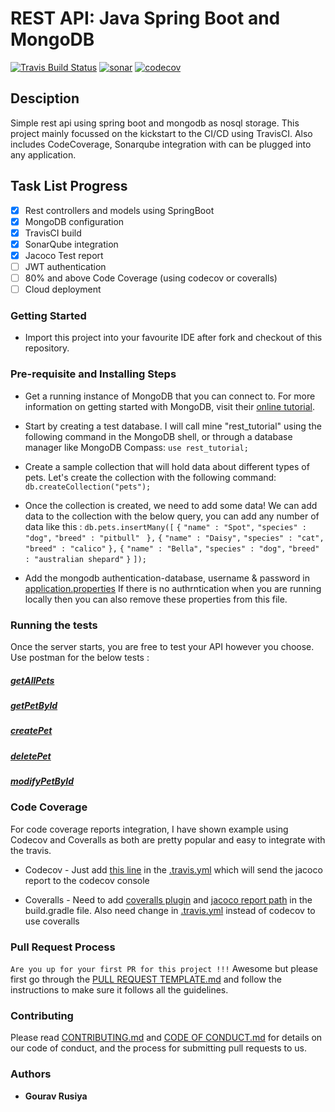 # REST API: Java Spring Boot and MongoDB
[![Travis Build Status](https://travis-ci.org/GouravRusiya30/SpringBootRestAPI.svg?branch=master)](https://travis-ci.org/GouravRusiya30/SpringBootRestAPI)
[![sonar](https://sonarcloud.io/api/project_badges/measure?project=GouravRusiya30_SpringBootRestAPI&metric=alert_status)](https://sonarcloud.io/dashboard?id=GouravRusiya30_SpringBootRestAPI)
[![codecov](https://codecov.io/gh/GouravRusiya30/SpringBootRestAPI/branch/master/graph/badge.svg)](https://codecov.io/gh/GouravRusiya30/SpringBootRestAPI)

## Desciption
Simple rest api using spring boot and mongodb as nosql storage. 
This project mainly focussed on the kickstart to the CI/CD using TravisCI. Also includes CodeCoverage, Sonarqube integration with can be plugged into any application.

## Task List Progress
- [X] Rest controllers and models using SpringBoot
- [X] MongoDB configuration
- [X] TravisCI build
- [X] SonarQube integration 
- [X] Jacoco Test report
- [ ] JWT authentication
- [ ] 80% and above Code Coverage (using codecov or coveralls)
- [ ] Cloud deployment

### Getting Started
* Import this project into your favourite IDE after fork and checkout of this repository.

### Pre-requisite and Installing Steps

* Get a running instance of MongoDB that you can connect to. 
For more information on getting started with MongoDB, visit their [online tutorial](https://docs.mongodb.com/manual/).
* Start by creating a test database. I will call mine "rest_tutorial" using the following command in the MongoDB shell, or through a database manager like MongoDB Compass:
```use rest_tutorial;```

* Create a sample collection that will hold data about different types of pets. Let's create the collection with the following command:
```db.createCollection("pets");```

* Once the collection is created, we need to add some data! 
We can add data to the collection with the below query, you can add any number of data like this :
```db.pets.insertMany([```
  ```{```
    ```"name" : "Spot",```
    ```"species" : "dog",```
    ```"breed" : "pitbull"```
 ``` },```
  ```{```
    ```"name" : "Daisy",```
    ```"species" : "cat",```
    ```"breed" : "calico"```
  ```},```
  ```{```
    ```"name" : "Bella",```
    ```"species" : "dog",```
    ```"breed" : "australian shepard"```
  ```}```
```]);```

* Add the mongodb authentication-database, username & password in [application.properties](https://github.com/GouravRusiya30/SpringBootRestAPI/blob/master/src/main/resources/application.properties)
If there is no authrntication when you are running locally then you can also remove these properties from this file.


### Running the tests
Once the server starts, you are free to test your API however you choose.
Use postman for the below tests :
##### [getAllPets](https://github.com/GouravRusiya30/SpringBootRestAPI/blob/master/docs/getAllPets.png)

##### [getPetById](https://github.com/GouravRusiya30/SpringBootRestAPI/blob/master/docs/getPetById.png)

##### [createPet](https://github.com/GouravRusiya30/SpringBootRestAPI/blob/master/docs/createPet.png)

##### [deletePet](https://github.com/GouravRusiya30/SpringBootRestAPI/blob/master/docs/deletePet.png)

##### [modifyPetById](https://github.com/GouravRusiya30/SpringBootRestAPI/blob/master/docs/modifyPetById.png)

### Code Coverage
For code coverage reports integration, I have shown example using Codecov and Coveralls as both are pretty popular and easy to integrate with the travis.

* Codecov -  Just add [this line](https://github.com/GouravRusiya30/SpringBootRestAPI/blob/master/.travis.yml#L5) in the [.travis.yml](https://github.com/GouravRusiya30/SpringBootRestAPI/blob/master/.travis.yml) which will send the jacoco report to the codecov console

* Coveralls - Need to add [coveralls plugin](https://github.com/GouravRusiya30/SpringBootRestAPI/blob/coverall-integration/build.gradle#L3) and [jacoco report path](https://github.com/GouravRusiya30/SpringBootRestAPI/blob/97df783623e5c35696451c580cc7895d17c0743a/build.gradle#L52) in the build.gradle file. Also need change in [.travis.yml](https://github.com/GouravRusiya30/SpringBootRestAPI/blob/97df783623e5c35696451c580cc7895d17c0743a/build.gradle#L52) instead of codecov to use coveralls

### Pull Request Process
``Are you up for your first PR for this project !!!``
Awesome but please first go through the [PULL REQUEST TEMPLATE.md](https://github.com/GouravRusiya30/SpringBootRestAPI/blob/master/docs/PULL_REQUEST_TEMPLATE.md) and follow the instructions to make sure it follows all the guidelines.

### Contributing
Please read [CONTRIBUTING.md](https://github.com/GouravRusiya30/SpringBootRestAPI/blob/master/docs/CONTRIBUTING.md) and [CODE OF CONDUCT.md](https://github.com/GouravRusiya30/SpringBootRestAPI/blob/master/docs/CODE_OF_CONDUCT.md) for details on our code of conduct, and the process for submitting pull requests to us.

### Authors
* **Gourav Rusiya** 